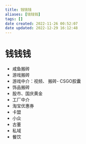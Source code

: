 ```yaml
---
title: 钱钱钱
aliases: [钱钱钱]
tags: []
date created: 2022-11-26 00:52:07
date updated: 2022-12-29 16:12:48
---
```


# 钱钱钱

- 咸鱼搬砖
- 游戏搬砖
- 游戏中介：视频、 搬砖- CSGO胶囊
- 饰品搬砖
- 股市、国庆黄金
- 工厂中介
- 淘宝优惠券
- 卡盟
- 小众
- 古董
- 私域
- 餐饮
